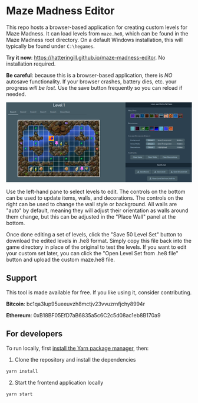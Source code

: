 # Maze Madness Editor

This repo hosts a browser-based application for creating custom levels for Maze Madness. It can load levels from `maze.he8`, which can be found in the Maze Madness root directory. On a default Windows installation, this will typically be found under `C:\hegames`.

**Try it now**: https://hatteringill.github.io/maze-madness-editor. No installation required.

**Be careful**: because this is a browser-based application, there is *NO* autosave functionality. If your browser crashes, battery dies, etc. your progress *will be lost*. Use the save button frequently so you can reload if needed.

![Screenshot](screenshot.png)

Use the left-hand pane to select levels to edit. The controls on the bottom can be used to update items, walls, and decorations. The controls on the right can be used to change the wall style or background. All walls are "auto" by default, meaning they will adjust their orientation as walls around them change, but this can be adjusted in the "Place Wall" panel at the bottom.

Once done editing a set of levels, click the "Save 50 Level Set" button to download the edited levels in .he8 format. Simply copy this file back into the game directory in place of the original to test the levels. If you want to edit your custom set later, you can click the "Open Level Set from .he8 file" button and upload the custom maze.he8 file.

## Support

This tool is made available for free. If you like using it, consider contributing.

**Bitcoin**: bc1qa3lup95ueeuvzh8mctjv23vvuzrnfjchy8994r

**Ethereum**: 0xB18BF05EfD7aB6835a5c6C2c5d08ac1eb8B170a9

## For developers

To run locally, first [install the Yarn package manager](https://classic.yarnpkg.com/lang/en/docs/install), then:

1. Clone the repository and install the dependencies
```bash
yarn install
```
2. Start the frontend application locally
```bash
yarn start
```

